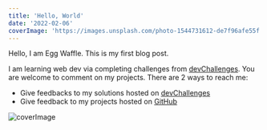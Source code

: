 ```yaml
---
title: 'Hello, World'
date: '2022-02-06'
coverImage: 'https://images.unsplash.com/photo-1544731612-de7f96afe55f'
---
```


Hello, I am Egg Waffle. This is my first blog post.

I am learning web dev via completing challenges from [devChallenges](https://devchallenges.io). You are welcome to comment on my projects. There are 2 ways to reach me:

- Give feedbacks to my solutions hosted on [devChallenges](https://devchallenges.io/portfolio/eggwaffle)
- Give feedback to my projects hosted on [GitHub](https://github.com/eggwaffle)

![coverImage](https://images.unsplash.com/photo-1544731612-de7f96afe55f)